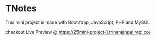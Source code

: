 # TNotes

This mini project is made with Bootstrap, JavaScript, PHP and MySQL

checkout Live Preview @ https://25mini-project-1.trinanjanpal.repl.co/
